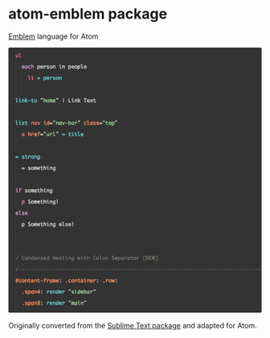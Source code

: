 # atom-emblem package

[Emblem](http://emblemjs.com/) language for Atom

![Emblem](./screenshot.png)

Originally converted from the [Sublime Text package](https://github.com/johanobergman/sublime-emblem-syntax) and adapted for Atom.

